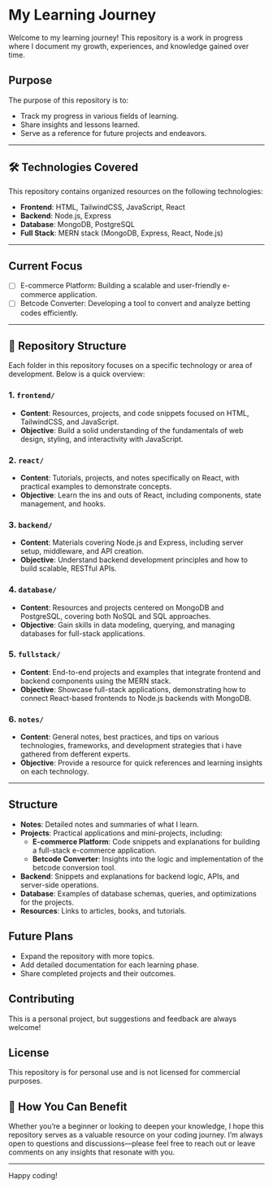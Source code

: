 # My Learning Journey

Welcome to my learning journey! This repository is a work in progress where I document my growth, experiences, and knowledge gained over time.

## Purpose

The purpose of this repository is to:

- Track my progress in various fields of learning.
- Share insights and lessons learned.
- Serve as a reference for future projects and endeavors.

---

## 🛠 Technologies Covered

This repository contains organized resources on the following technologies:

- **Frontend**: HTML, TailwindCSS, JavaScript, React
- **Backend**: Node.js, Express
- **Database**: MongoDB, PostgreSQL
- **Full Stack**: MERN stack (MongoDB, Express, React, Node.js)

---

## Current Focus

- [ ] E-commerce Platform: Building a scalable and user-friendly e-commerce application.
- [ ] Betcode Converter: Developing a tool to convert and analyze betting codes efficiently.

---

## 📂 Repository Structure

Each folder in this repository focuses on a specific technology or area of development. Below is a quick overview:

### 1. `frontend/`

   - **Content**: Resources, projects, and code snippets focused on HTML, TailwindCSS, and JavaScript.
   - **Objective**: Build a solid understanding of the fundamentals of web design, styling, and interactivity with JavaScript.

### 2. `react/`

   - **Content**: Tutorials, projects, and notes specifically on React, with practical examples to demonstrate concepts.
   - **Objective**: Learn the ins and outs of React, including components, state management, and hooks.

### 3. `backend/`

   - **Content**: Materials covering Node.js and Express, including server setup, middleware, and API creation.
   - **Objective**: Understand backend development principles and how to build scalable, RESTful APIs.

### 4. `database/`

   - **Content**: Resources and projects centered on MongoDB and PostgreSQL, covering both NoSQL and SQL approaches.
   - **Objective**: Gain skills in data modeling, querying, and managing databases for full-stack applications.

### 5. `fullstack/`

   - **Content**: End-to-end projects and examples that integrate frontend and backend components using the MERN stack.
   - **Objective**: Showcase full-stack applications, demonstrating how to connect React-based frontends to Node.js backends with MongoDB.

### 6. `notes/`

   - **Content**: General notes, best practices, and tips on various technologies, frameworks, and development strategies that i have gathered from defferent experts.
   - **Objective**: Provide a resource for quick references and learning insights on each technology.

---

## Structure

- **Notes**: Detailed notes and summaries of what I learn.
- **Projects**: Practical applications and mini-projects, including:
  - **E-commerce Platform**: Code snippets and explanations for building a full-stack e-commerce application.
  - **Betcode Converter**: Insights into the logic and implementation of the betcode conversion tool.
- **Backend**: Snippets and explanations for backend logic, APIs, and server-side operations.
- **Database**: Examples of database schemas, queries, and optimizations for the projects.
- **Resources**: Links to articles, books, and tutorials.


## Future Plans

- Expand the repository with more topics.
- Add detailed documentation for each learning phase.
- Share completed projects and their outcomes.

## Contributing

This is a personal project, but suggestions and feedback are always welcome!

## License

This repository is for personal use and is not licensed for commercial purposes.

## 🤝 How You Can Benefit

Whether you’re a beginner or looking to deepen your knowledge, I hope this repository serves as a valuable resource on your coding journey. I’m always open to questions and discussions—please feel free to reach out or leave comments on any insights that resonate with you.

---

Happy coding!

